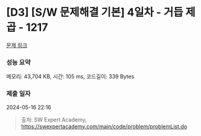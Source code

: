 # [D3] [S/W 문제해결 기본] 4일차 - 거듭 제곱 - 1217 

[문제 링크](https://swexpertacademy.com/main/code/problem/problemDetail.do?contestProbId=AV14dUIaAAUCFAYD) 

### 성능 요약

메모리: 43,704 KB, 시간: 105 ms, 코드길이: 339 Bytes

### 제출 일자

2024-05-16 22:16



> 출처: SW Expert Academy, https://swexpertacademy.com/main/code/problem/problemList.do
